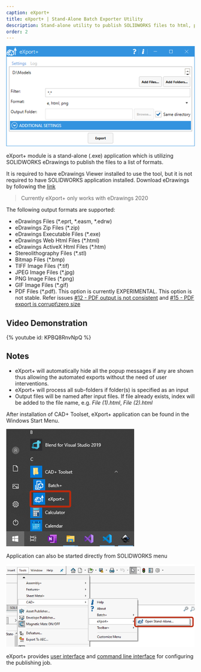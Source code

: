 ```yaml
---
caption: eXport+
title: eXport+ | Stand-Alone Batch Exporter Utility
description: Stand-alone utility to publish SOLIDWORKS files to html, pdf, images etc. via eDrawings applications
order: 2
---
```

![eXport+ application](export-app.png)

eXport+ module is a stand-alone (.exe) application which is utilizing SOLIDWORKS eDrawings to publish the files to a list of formats.

It is required to have eDrawings Viewer installed to use the tool, but it is not required to have SOLIDWORKS application installed. Download eDrawings by following the [link](https://www.edrawingsviewer.com/download-edrawings)

> Currently eXport+ only works with eDrawings 2020

The following output formats are supported:

* eDrawings Files (*.eprt, *.easm, *.edrw)
* eDrawings Zip Files (*.zip)
* eDrawings Executable Files (*.exe)
* eDrawings Web Html Files (*.html)
* eDrawings ActiveX Html Files (*.htm)
* Stereolithography Files (*.stl)
* Bitmap Files (*.bmp)
* TIFF Image Files (*.tif)
* JPEG Image Files (*.jpg)
* PNG Image Files (*.png)
* GIF Image Files (*.gif)
* PDF Files (*.pdf). This option is currently EXPERIMENTAL. This option is not stable. Refer issues [#12 - PDF output is not consistent](https://github.com/xarial/cad-plus/issues/12) and [#15 - PDF export is corrupt\zero size](https://github.com/xarial/cad-plus/issues/15)

## Video Demonstration

{% youtube id: KPBQ8RnvNpQ %}

## Notes

* eXport+ will automatically hide all the popup messages if any are shown thus allowing the automated exports without the need of user interventions.
* eXport+ will process all sub-folders if folder(s) is specified as an input
* Output files will be named after input files. If file already exists, index will be added to the file name, e.g. *File (1).html*, *File (2).html*

After installation of CAD+ Toolset, eXport+ application can be found in the Windows Start Menu.

![eXport+ application in the Windows start menu](export-start-menu.png)

Application can also be started directly from SOLIDWORKS menu

![eXport+ command in SOLIDWORKS menu](export-sw-menu-start.png)

eXport+ provides [user interface](user-interface) and [command line interface](command-line) for configuring the publishing job.